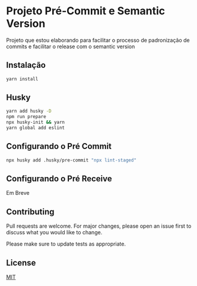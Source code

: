 # Projeto Pré-Commit e Semantic Version

Projeto que estou elaborando para facilitar o processo de padronização de commits e facilitar o release com o semantic version

## Instalação 

```bash
yarn install
```

## Husky

```bash
yarn add husky -D
npm run prepare
npx husky-init && yarn 
yarn global add eslint
```

## Configurando o Pré Commit 

```bash
npx husky add .husky/pre-commit "npx lint-staged"
```

## Configurando o Pré Receive 
Em Breve

## Contributing
Pull requests are welcome. For major changes, please open an issue first to discuss what you would like to change.

Please make sure to update tests as appropriate.

## License
[MIT](https://choosealicense.com/licenses/mit/)